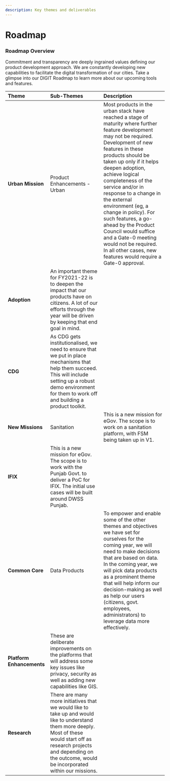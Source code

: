 ```yaml
---
description: Key themes and deliverables
---
```


# Roadmap

### Roadmap Overview

Commitment and transparency are deeply ingrained values defining our product development approach. We are constantly developing new capabilities to facilitate the digital transformation of our cities. Take a glimpse into our DIGIT Roadmap to learn more about our upcoming tools and features.

| **Theme** | **Sub-Themes** | **Description** |
| :--- | :--- | :--- |
| **Urban Mission** | Product Enhancements - Urban | Most products in the urban stack have reached a stage of maturity where further feature development may not be required. Development of new features in these products should be taken up only if it helps deepen adoption, achieve logical completeness of the service and/or in response to a change in the external environment \(eg, a change in policy\). For such features, a go-ahead by the Product Council would suffice and a Gate-0 meeting would not be required. In all other cases, new features would require a Gate-0 approval. |
| **Adoption** | An important theme for FY2021-22 is to deepen the impact that our products have on citizens. A lot of our efforts through the year will be driven by keeping that end goal in mind. |   |
| **CDG** | As CDG gets institutionalised, we need to ensure that we put in place mechanisms that help them succeed. This will include setting up a robust demo environment for them to work off and building a product toolkit. |   |
| **New Missions** | Sanitation | This is a new mission for eGov. The scope is to work on a sanitation platform, with FSM being taken up in V1. |
| **IFIX** | This is a new mission for eGov. The scope is to work with the Punjab Govt. to deliver a PoC for IFIX. The initial use cases will be built around DWSS Punjab. |   |
| **Common Core** | Data Products | To empower and enable some of the other themes and objectives we have set for ourselves for the coming year, we will need to make decisions that are based on data. In the coming year, we will pick data products as a prominent theme that will help inform our decision-making as well as help our users \(citizens, govt. employees, administrators\) to leverage data more effectively. |
| **Platform Enhancements** | These are deliberate improvements on the platforms that will address some key issues like privacy, security as well as adding new capabilities like GIS. |   |
| **Research** | There are many more initiatives that we would like to take up and would like to understand them more deeply. Most of these would start off as research projects and depending on the outcome, would be incorporated within our missions. |   |





